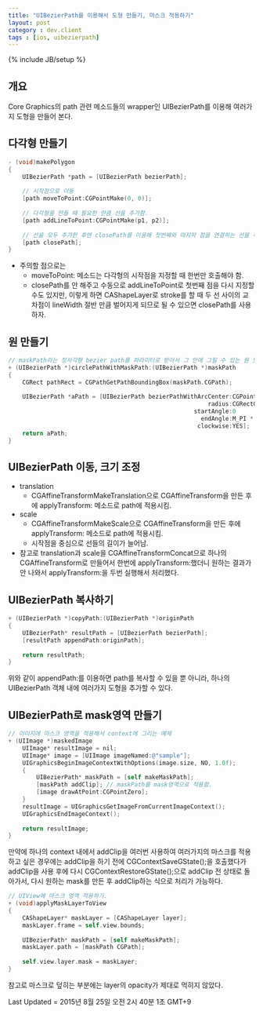 ```yaml
---
title: "UIBezierPath를 이용해서 도형 만들기, 마스크 적용하기"
layout: post
category : dev.client
tags : [ios, uibezierpath]
---
```

{% include JB/setup %}

개요
----
Core Graphics의 path 관련 메소드들의 wrapper인 UIBezierPath를 이용해 여러가지 도형을 만들어 본다.

다각형 만들기
----------

```objectivec
- (void)makePolygon
{
	UIBezierPath *path = [UIBezierPath bezierPath];
	
	// 시작점으로 이동
	[path moveToPoint:CGPointMake(0, 0)];
	
	// 다각형을 만들 때 필요한 만큼 선을 추가함.
	[path addLineToPoint:CGPointMake(p1, p2)];
	
	// 선을 모두 추가한 후엔 closePath를 이용해 첫번째와 마지막 점을 연결하는 선을 추가해서 마무리함.
	[path closePath];
}
```

- 주의할 점으로는
	- moveToPoint: 메소드는 다각형의 시작점을 지정할 때 한번만 호출해야 함.
	- closePath를 안 해주고 수동으로 addLineToPoint로 첫번째 점을 다시 지정할 수도 있지만, 이렇게 하면 CAShapeLayer로 stroke를 할 때 두 선 사이의 교차점이 lineWidth 절반 만큼 벌어지게 되므로 될 수 있으면 closePath를 사용하자.
	
원 만들기
-------

```objectivec
// maskPath라는 정사각형 bezier path를 파라미터로 받아서 그 안에 그릴 수 있는 원 모양의 path를 만들어 내는 예제
+ (UIBezierPath *)circlePathWithMaskPath:(UIBezierPath *)maskPath
{
    CGRect pathRect = CGPathGetPathBoundingBox(maskPath.CGPath);
    
    UIBezierPath *aPath = [UIBezierPath bezierPathWithArcCenter:CGPointMake(CGRectGetMidX(pathRect), CGRectGetMidY(pathRect))
                                                         radius:CGRectGetWidth(pathRect) / 2.f
                                                     startAngle:0
                                                       endAngle:M_PI * 2
                                                      clockwise:YES];
    return aPath;
}
```

UIBezierPath 이동, 크기 조정
-------------------------
- translation
	- CGAffineTransformMakeTranslation으로 CGAffineTransform을 만든 후에 applyTransform: 메소드로 path에 적용시킴.
- scale
	- CGAffineTransformMakeScale으로 CGAffineTransform을 만든 후에 applyTransform: 메소드로 path에 적용시킴.
	- 시작점을 중심으로 선들의 길이가 늘어남.
- 참고로 translation과 scale을 CGAffineTransformConcat으로 하나의 CGAffineTransform로 만들어서 한번에 applyTransform:했더니 원하는 결과가 안 나와서 applyTransform:을 두번 실행해서 처리했다.

UIBezierPath 복사하기
-------------------

```objectivec
+ (UIBezierPath *)copyPath:(UIBezierPath *)originPath
{
	UIBezierPath* resultPath = [UIBezierPath bezierPath];
	[resultPath appendPath:originPath];
	
	return resultPath;
}
```
위와 같이 appendPath:를 이용하면 path를 복사할 수 있을 뿐 아니라, 하나의 UIBezierPath 객체 내에 여러가지 도형을 추가할 수 있다.

UIBezierPath로 mask영역 만들기
---------------------------

```objectivec
// 이미지에 마스크 영역을 적용해서 context에 그리는 예제
+ (UIImage *)maskedImage
	UIImage* resultImage = nil;
	UIImage* image = [UIImage imageNamed:@"sample"];
	UIGraphicsBeginImageContextWithOptions(image.size, NO, 1.0f);
	{
		UIBezierPath* maskPath = [self makeMaskPath];
		[maskPath addClip]; // maskPath를 mask영역으로 적용함.
		[image drawAtPoint:CGPointZero];
	}
	resultImage = UIGraphicsGetImageFromCurrentImageContext();
	UIGraphicsEndImageContext();
	
	return resultImage;
}
```
만약에 하나의 context 내에서 addClip을 여러번 사용하여 여러가지의 마스크를 적용하고 싶은 경우에는 
addClip을 하기 전에 CGContextSaveGState();을 호출했다가 addClip을 사용 후에 다시 CGContextRestoreGState();으로 addClip 전 상태로 돌아가서, 다시 원하는 mask를 만든 후 addClip하는 식으로 처리가 가능하다.


```objectivec
// UIView에 마스크 영역 적용하기.
+ (void)applyMaskLayerToView
{
    CAShapeLayer* maskLayer = [CAShapeLayer layer];
    maskLayer.frame = self.view.bounds;
	
	UIBezierPath* maskPath = [self makeMaskPath];
	maskLayer.path = [maskPath CGPath];
	
	self.view.layer.mask = maskLayer;
}
```

참고로 마스크로 덮히는 부분에는 layer의 opacity가 제대로 먹히지 않았다.



Last Updated = 2015년 8월 25일 오전 2시 40분 1초 GMT+9